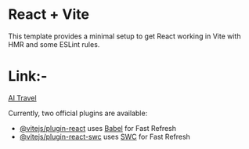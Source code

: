 # React + Vite

This template provides a minimal setup to get React working in Vite with HMR and some ESLint rules.
 # Link:-
[AI Travel](https://ai-trip-planner-app-yash-gargs-projects-44a9f6f7.vercel.app/)

Currently, two official plugins are available:

- [@vitejs/plugin-react](https://github.com/vitejs/vite-plugin-react/blob/main/packages/plugin-react/README.md) uses [Babel](https://babeljs.io/) for Fast Refresh
- [@vitejs/plugin-react-swc](https://github.com/vitejs/vite-plugin-react-swc) uses [SWC](https://swc.rs/) for Fast Refresh
